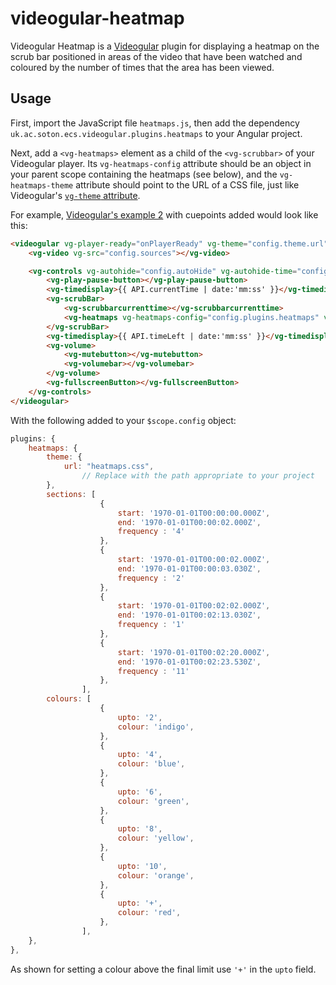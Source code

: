 videogular-heatmap
==================

Videogular Heatmap is a [Videogular](http://videogular.com/) plugin for displaying a heatmap on the scrub bar positioned in areas of the video that have been watched and coloured by the number of times that the area has been viewed.

Usage
-----

First, import the JavaScript file `heatmaps.js`, then add the dependency `uk.ac.soton.ecs.videogular.plugins.heatmaps` to your Angular project.

Next, add a `<vg-heatmaps>` element as a child of the `<vg-scrubbar>` of your Videogular player. Its `vg-heatmaps-config` attribute should be an object in your parent scope containing the heatmaps (see below), and the `vg-heatmaps-theme` attribute should point to the URL of a CSS file, just like Videogular's [`vg-theme` attribute](https://github.com/2fdevs/videogular/wiki/Themes).

For example, [Videogular's example 2](http://videogular.com/examples/example02.html) with cuepoints added would look like this:

```html
<videogular vg-player-ready="onPlayerReady" vg-theme="config.theme.url">
	<vg-video vg-src="config.sources"></vg-video>

	<vg-controls vg-autohide="config.autoHide" vg-autohide-time="config.autoHideTime">
		<vg-play-pause-button></vg-play-pause-button>
		<vg-timedisplay>{{ API.currentTime | date:'mm:ss' }}</vg-timedisplay>
		<vg-scrubBar>
			<vg-scrubbarcurrenttime></vg-scrubbarcurrenttime>
			<vg-heatmaps vg-heatmaps-config="config.plugins.heatmaps" vg-cuepoints-theme="config.plugins.heatmaps.theme.url"></vg-heatmaps>
		</vg-scrubBar>
		<vg-timedisplay>{{ API.timeLeft | date:'mm:ss' }}</vg-timedisplay>
		<vg-volume>
			<vg-mutebutton></vg-mutebutton>
			<vg-volumebar></vg-volumebar>
		</vg-volume>
		<vg-fullscreenButton></vg-fullscreenButton>
	</vg-controls>
</videogular>
```

With the following added to your `$scope.config` object:

```js
plugins: {
	heatmaps: {
		theme: {
			url: "heatmaps.css",
				// Replace with the path appropriate to your project
		},
		sections: [
					{
						start: '1970-01-01T00:00:00.000Z',
						end: '1970-01-01T00:00:02.000Z',
						frequency : '4'
					},
					{
						start: '1970-01-01T00:00:02.000Z',
						end: '1970-01-01T00:00:03.030Z',
						frequency : '2'
					},
					{
						start: '1970-01-01T00:02:02.000Z',
						end: '1970-01-01T00:02:13.030Z',
						frequency : '1'
					},
					{
						start: '1970-01-01T00:02:20.000Z',
						end: '1970-01-01T00:02:23.530Z',
						frequency : '11'
					},
				],
		colours: [
					{
						upto: '2',
						colour: 'indigo',
					},
					{
						upto: '4',
						colour: 'blue',
					},
					{
						upto: '6',
						colour: 'green',
					},
					{
						upto: '8',
						colour: 'yellow',
					},
					{
						upto: '10',
						colour: 'orange',
					},
					{
						upto: '+',
						colour: 'red',
					},
				],
	},
},
```
As shown for setting a colour above the final limit use `'+'` in the `upto` field.

